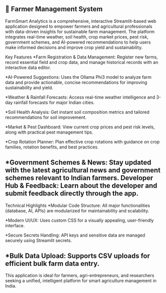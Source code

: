 🌾 Farmer Management System
-----------------------------------------------------------------------------------------------
FarmSmart Analytics is a comprehensive, interactive Streamlit-based web application designed to empower farmers and agricultural professionals with data-driven insights for sustainable farm management. The platform integrates real-time weather, soil health, crop market prices, pest risk, government schemes, and AI-powered recommendations to help users make informed decisions and improve crop yield and sustainability.

Key Features
*Farm Registration & Data Management:
Register new farms, record essential field and crop data, and manage historical records with an interactive data editor.

*AI-Powered Suggestions:
Uses the Ollama Phi3 model to analyze farm data and provide actionable, concise recommendations for improving sustainability and yield.

*Weather & Rainfall Forecasts:
Access real-time weather intelligence and 3-day rainfall forecasts for major Indian cities.

*Soil Health Analysis:
Get instant soil composition metrics and tailored recommendations for soil improvement.

*Market & Pest Dashboard:
View current crop prices and pest risk levels, along with practical pest management tips.

*Crop Rotation Planner:
Plan effective crop rotations with guidance on crop families, rotation benefits, and best practices.

*Government Schemes & News:
Stay updated with the latest agricultural news and government schemes relevant to Indian farmers.
Developer Hub & Feedback:
Learn about the developer and submit feedback directly through the app.
-----------------------------------------------------------------------------------------------
Technical Highlights
*Modular Code Structure:
All major functionalities (database, AI, APIs) are modularized for maintainability and scalability.

*Modern UI/UX:
Uses custom CSS for a visually appealing, user-friendly interface.

*Secure Secrets Handling:
API keys and sensitive data are managed securely using Streamlit secrets.

*Bulk Data Upload:
Supports CSV uploads for efficient bulk farm data entry.
-----------------------------------------------------------------------------------------------
This application is ideal for farmers, agri-entrepreneurs, and researchers seeking a unified, intelligent platform for smart agriculture management in India.
